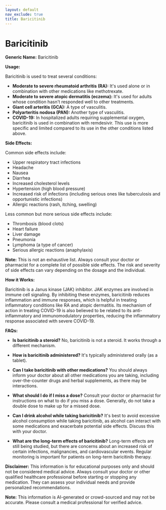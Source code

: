 ```yaml
---
layout: default
nav_exclude: true
title: Baricitinib
---
```


# Baricitinib

**Generic Name:** Baricitinib

**Usage:**

Baricitinib is used to treat several conditions:

* **Moderate to severe rheumatoid arthritis (RA):**  It's used alone or in combination with other medications like methotrexate.
* **Moderate to severe atopic dermatitis (eczema):**  It's used for adults whose condition hasn't responded well to other treatments.
* **Giant cell arteritis (GCA):** A type of vasculitis.
* **Polyarteritis nodosa (PAN):** Another type of vasculitis.
* **COVID-19:** In hospitalized adults requiring supplemental oxygen, baricitinib is used in combination with remdesivir.  This use is more specific and limited compared to its use in the other conditions listed above.


**Side Effects:**

Common side effects include:

* Upper respiratory tract infections
* Headache
* Nausea
* Diarrhea
* Increased cholesterol levels
* Hypertension (high blood pressure)
* Increased risk of infections (including serious ones like tuberculosis and opportunistic infections)
* Allergic reactions (rash, itching, swelling)

Less common but more serious side effects include:

* Thrombosis (blood clots)
* Heart failure
* Liver damage
* Pneumonia
* Lymphoma (a type of cancer)
* Serious allergic reactions (anaphylaxis)

**Note:** This is not an exhaustive list.  Always consult your doctor or pharmacist for a complete list of possible side effects. The risk and severity of side effects can vary depending on the dosage and the individual.

**How it Works:**

Baricitinib is a Janus kinase (JAK) inhibitor.  JAK enzymes are involved in immune cell signaling.  By inhibiting these enzymes, baricitinib reduces inflammation and immune responses, which is helpful in treating inflammatory conditions like RA and atopic dermatitis.  Its mechanism of action in treating COVID-19 is also believed to be related to its anti-inflammatory and immunomodulatory properties, reducing the inflammatory response associated with severe COVID-19.

**FAQs:**

* **Is baricitinib a steroid?** No, baricitinib is not a steroid. It works through a different mechanism.

* **How is baricitinib administered?** It's typically administered orally (as a tablet).

* **Can I take baricitinib with other medications?**  You should always inform your doctor about all other medications you are taking, including over-the-counter drugs and herbal supplements, as there may be interactions.

* **What should I do if I miss a dose?**  Consult your doctor or pharmacist for instructions on what to do if you miss a dose.  Generally, do not take a double dose to make up for a missed dose.

* **Can I drink alcohol while taking baricitinib?**  It's best to avoid excessive alcohol consumption while taking baricitinib, as alcohol can interact with some medications and exacerbate potential side effects.  Discuss this with your doctor.

* **What are the long-term effects of baricitinib?** Long-term effects are still being studied, but there are concerns about an increased risk of certain infections, malignancies, and cardiovascular events.  Regular monitoring is important for patients on long-term baricitinib therapy.


**Disclaimer:** This information is for educational purposes only and should not be considered medical advice.  Always consult your doctor or other qualified healthcare professional before starting or stopping any medication.  They can assess your individual needs and provide personalized recommendations.


**Note:** This information is AI-generated or crowd-sourced and may not be accurate. Please consult a medical professional for verified advice.